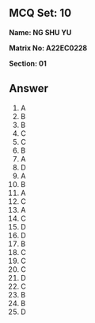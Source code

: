 ## MCQ Set: 10

**Name: NG SHU YU**

**Matrix No: A22EC0228**

**Section: 01**

## Answer
1. A
2. B
3. B
4. C
5. C
6. B
7. A
8. D
9. A
10. B
11. A
12. C
13. A
14. C
15. D
16. D
17. B
18. C
19. C
20. C
21. D
22. C
23. B
24. B
25. D


